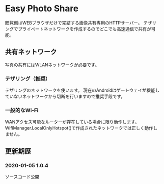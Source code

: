 # Easy Photo Share

閲覧側はWEBブラウザだけで完結する画像共有専用のHTTPサーバー。
テザリングでプライベートネットワークを作成するのでどこでも高速通信で共有が可能。


## 共有ネットワーク
写真の共有にはWLANネットワークが必要です。

### テザリング（推奨）
テザリングのネットワークを使います。
現在のAndroidはゲートウェイが機能していないネットワークから切断を行いますので推奨手段です。

### 一般的なWi-Fi
WANアクセス可能なルーターが存在している場合に限り動作します。
WifiManager.LocalOnlyHotspot()で作成されたネットワークでは正しく動作しません。


## 更新期歴

### 2020-01-05 1.0.4
ソースコード公開
